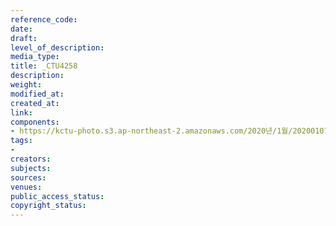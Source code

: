 ```yaml
---
reference_code: 
date: 
draft: 
level_of_description: 
media_type: 
title: _CTU4258
description: 
weight: 
modified_at: 
created_at: 
link: 
components:
- https://kctu-photo.s3.ap-northeast-2.amazonaws.com/2020년/1월/20200107_쌍용차지부+마지막+해고자+46명+사회적+합의에+따른+출근+투쟁/_CTU4258.jpg
tags:
- 
creators: 
subjects: 
sources: 
venues: 
public_access_status: 
copyright_status: 
---
```

